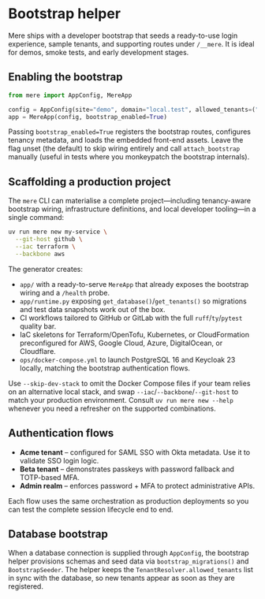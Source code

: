 # Bootstrap helper

Mere ships with a developer bootstrap that seeds a ready-to-use login experience, sample tenants, and
supporting routes under `/__mere`. It is ideal for demos, smoke tests, and early development stages.

## Enabling the bootstrap

```python
from mere import AppConfig, MereApp

config = AppConfig(site="demo", domain="local.test", allowed_tenants=("acme", "beta"))
app = MereApp(config, bootstrap_enabled=True)
```

Passing `bootstrap_enabled=True` registers the bootstrap routes, configures tenancy metadata, and
loads the embedded front-end assets. Leave the flag unset (the default) to skip wiring entirely and
call `attach_bootstrap` manually (useful in tests where you monkeypatch the bootstrap internals).

## Scaffolding a production project

The `mere` CLI can materialise a complete project—including tenancy-aware bootstrap wiring,
infrastructure definitions, and local developer tooling—in a single command:

```bash
uv run mere new my-service \
  --git-host github \
  --iac terraform \
  --backbone aws
```

The generator creates:

- `app/` with a ready-to-serve `MereApp` that already exposes the bootstrap wiring and a `/health` probe.
- `app/runtime.py` exposing `get_database()`/`get_tenants()` so migrations and test data snapshots work
  out of the box.
- CI workflows tailored to GitHub or GitLab with the full `ruff`/`ty`/`pytest` quality bar.
- IaC skeletons for Terraform/OpenTofu, Kubernetes, or CloudFormation preconfigured for AWS,
  Google Cloud, Azure, DigitalOcean, or Cloudflare.
- `ops/docker-compose.yml` to launch PostgreSQL 16 and Keycloak 23 locally, matching the bootstrap
  authentication flows.

Use `--skip-dev-stack` to omit the Docker Compose files if your team relies on an alternative local
stack, and swap `--iac`/`--backbone`/`--git-host` to match your production environment. Consult
`uv run mere new --help` whenever you need a refresher on the supported combinations.

## Authentication flows

- **Acme tenant** – configured for SAML SSO with Okta metadata. Use it to validate SSO login logic.
- **Beta tenant** – demonstrates passkeys with password fallback and TOTP-based MFA.
- **Admin realm** – enforces password + MFA to protect administrative APIs.

Each flow uses the same orchestration as production deployments so you can test the complete session
lifecycle end to end.

## Database bootstrap

When a database connection is supplied through `AppConfig`, the bootstrap helper provisions schemas
and seed data via `bootstrap_migrations()` and `BootstrapSeeder`. The helper keeps the
`TenantResolver.allowed_tenants` list in sync with the database, so new tenants appear as soon as they
are registered.
